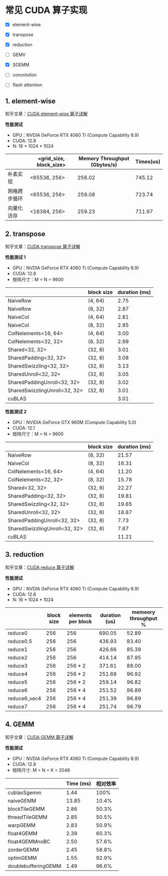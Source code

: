 # 常见 CUDA 算子实现

- [x] element-wise
- [x] transpose
- [x] reduction
- [ ] GEMV
- [x] SGEMM
- [ ] convolution
- [ ] flash attention



## 1. element-wise

知乎文章：[CUDA element-wise 算子详解](https://zhuanlan.zhihu.com/p/1888630735520391519)

**性能测试**

- GPU：NVDIA GeForce RTX 4060 Ti (Compute Capability 8.9)
- CUDA: 12.8
- N: 16 * 1024 * 1024

|              | <grid_size, block_size> | Memory Throughput (Gbytes/s) | Times(us) |
| ------------ | ----------------------- | ---------------------------- | --------- |
| 朴素实现     | <65536, 256>            | 256.02                       | 745.12    |
| 网格跨步循环 | <65536, 256>            | 259.08                       | 723.74    |
| 向量化访存   | <16384, 256>            | 259.23                       | 711.97    |

## 2. transpose

知乎文章：[CUDA transpose 算子详解](https://zhuanlan.zhihu.com/p/1899760505733756129)

**性能测试 1**

- GPU：NVDIA GeForce RTX 4060 Ti (Compute Capability 8.9)
- CUDA: 12.8 
- 矩阵尺寸：M = N = 9600

 |                               | block size | duration (ms) |
 | ----------------------------- | ---------- | ------------- |
 | NaiveRow                      | (4, 64)    | 2.75          |
 | NaiveRow                      | (8, 32)    | 2.87          |
 | NaiveCol                      | (4, 64)    | 2.81          |
 | NaiveCol                      | (8, 32)    | 2.85          |
 | ColNelements<16, 64>          | (4, 64)    | 3.00          |
 | ColNelements<32, 32>          | (8, 32)    | 2.99          |
 | Shared<32, 32>                | (32, 8)    | 3.01          |
 | SharedPadding<32, 32>         | (32, 8)    | 3.08          |
 | SharedSwizzling<32, 32>       | (32, 8)    | 3.13          |
 | SharedUnroll<32, 32>          | (32, 8)    | 3.05          |
 | SharedPaddingUnroll<32, 32>   | (32, 8)    | 3.02          |
 | SharedSwizzlingUnroll<32, 32> | (32, 8)    | 3.01          |
 | cuBLAS                        |            | 3.01          |

**性能测试 2**

- GPU：NVIDIA GeForce GTX 960M (Compute Capability 5.0)
- CUDA: 12.1 
- 矩阵尺寸：M = N = 9600

 |                               | block size | duration (ms) |
 | ----------------------------- | ---------- | ------------- |
 | NaiveRow                      | (8, 32)    | 21.57         |
 | NaiveCol                      | (8, 32)    | 16.31         |
 | ColNelements<16, 64>          | (4, 64)    | 11.20         |
 | ColNelements<32, 32>          | (8, 32)    | 15.78         |
 | Shared<32, 32>                | (32, 8)    | 22.27         |
 | SharedPadding<32, 32>         | (32, 8)    | 19.81         |
 | SharedSwizzling<32, 32>       | (32, 8)    | 19.65         |
 | SharedUnroll<32, 32>          | (32, 8)    | 18.87         |
 | SharedPaddingUnroll<32, 32>   | (32, 8)    | 7.73          |
 | SharedSwizzlingUnroll<32, 32> | (32, 8)    | 7.67          |
 | cuBLAS                        |            | 11.21         |


 ## 3. reduction

知乎文章：[CUDA reduce 算子详解](https://zhuanlan.zhihu.com/p/1905661893739283464)

**性能测试**

- GPU：NVDIA GeForce RTX 4060 Ti (Compute Capability 8.9) 
- CUDA: 12.8 
- N: 16 * 1024 * 1024

|              | block size | elements per block | duration (us) | memeory throughput % |
| ------------ | ---------- | ------------------ | ------------- | -------------------- |
| reduce0      | 256        | 256                | 690.05        | 52.89                |
| reduce0.5    | 256        | 256                | 436.93        | 83.40                |
| reduce1      | 256        | 256                | 426.66        | 85.39                |
| reduce2      | 256        | 256                | 414.14        | 87.95                |
| reduce3      | 256        | 256 * 2            | 371.61        | 88.00                |
| reduce4      | 256        | 256 * 2            | 251.68        | 96.92                |
| reduce5      | 256        | 256 * 2            | 259.14        | 96.82                |
| reduce6      | 256        | 256 * 4            | 251.52        | 96.89                |
| reduce6_vec4 | 256        | 256 * 4            | 251.39        | 96.89                |
| reduce7      | 256        | 256 * 4            | 251.74        | 96.79                |

## 4. GEMM

知乎文章：[CUDA GEMM 算子详解](https://zhuanlan.zhihu.com/p/1910636263666610461)

**性能测试**

- GPU：NVDIA GeForce RTX 4060 Ti (Compute Capability 8.9) 
- CUDA: 12.8 
- 矩阵尺寸: M = N = K = 2048

|                     | Time (ms) | 相对效率 |
| ------------------- | --------- | -------- |
| cublasSgemm         | 1.44      | 100%     |
| naiveGEMM           | 13.85     | 10.4%    |
| blockTileGEMM       | 2.86      | 50.3%    |
| threadTileGEMM      | 2.85      | 50.5%    |
| warpGEMM            | 2.83      | 50.9%    |
| float4GEMM          | 2.39      | 60.3%    |
| float4GEMMnoBC      | 2.50      | 57.6%    |
| zorderGEMM          | 2.45      | 58.8%    |
| optimGEMM           | 1.55      | 92.9%    |
| doublebufferingGEMM | 1.49      | 96.6%    |
